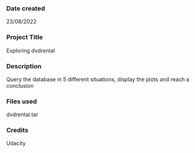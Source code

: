 ### Date created
23/08/2022

### Project Title
Exploring dvdrental

### Description
Query the database in 5 different situations, display the plots and reach a conclusion

### Files used
dvdrental.tar

### Credits
Udacity
